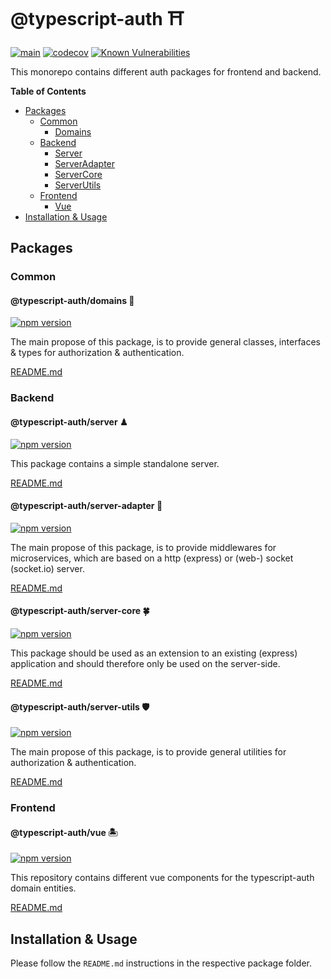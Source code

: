 # @typescript-auth ⛩	

[![main](https://github.com/Tada5hi/typescript-auth/actions/workflows/main.yml/badge.svg)](https://github.com/Tada5hi/typescript-auth/actions/workflows/main.yml)
[![codecov](https://codecov.io/gh/Tada5hi/typescript-auth/branch/master/graph/badge.svg?token=FHE347R1NW)](https://codecov.io/gh/Tada5hi/typescript-auth)
[![Known Vulnerabilities](https://snyk.io/test/github/Tada5hi/typescript-auth/badge.svg)](https://snyk.io/test/github/Tada5hi/typescript-auth)

This monorepo contains different auth packages for frontend and backend.

**Table of Contents**

- [Packages](#Packages)
  - [Common](#common)
    - [Domains](#typescript-authdomains-)
  - [Backend](#backend)
    - [Server](#typescript-authserver-)
    - [ServerAdapter](#typescript-authserver-adapter-)
    - [ServerCore](#typescript-authserver-core-)
    - [ServerUtils](#typescript-authserver-utils-)
  - [Frontend](#frontend)
    - [Vue](#typescript-authvue-)
- [Installation & Usage](#installation--usage)

## Packages

### Common

#### @typescript-auth/domains 🎉
[![npm version](https://badge.fury.io/js/@typescript-auth%2Fdomains.svg)](https://badge.fury.io/js/@typescript-auth%2Fdomains)

The main propose of this package, is to provide general classes, interfaces & types for authorization & authentication.

[README.md](https://github.com/Tada5hi/typescript-auth/tree/master/packages/common/domains#README.md)

### Backend

#### @typescript-auth/server ♟
[![npm version](https://badge.fury.io/js/@typescript-auth%2Fserver.svg)](https://badge.fury.io/js/@typescript-auth%2Fserver)

This package contains a simple standalone server.

[README.md](https://github.com/Tada5hi/typescript-auth/tree/master/packages/backend/server#README.md)

#### @typescript-auth/server-adapter 🌉
[![npm version](https://badge.fury.io/js/@typescript-auth%2Fserver-adapter.svg)](https://badge.fury.io/js/@typescript-auth%2Fserver-adapter)

The main propose of this package, is to provide middlewares for microservices, which are based on a http (express) or (web-) socket (socket.io) server.

[README.md](https://github.com/Tada5hi/typescript-auth/tree/master/packages/backend/server-adapter#README.md)

#### @typescript-auth/server-core 🍀
[![npm version](https://badge.fury.io/js/@typescript-auth%2Fserver-core.svg)](https://badge.fury.io/js/@typescript-auth%2Fserver-core)

This package should be used as an extension to an existing (express) application and
should therefore only be used on the server-side.

[README.md](https://github.com/Tada5hi/typescript-auth/tree/master/packages/backend/server-core#README.md)

#### @typescript-auth/server-utils 🛡
[![npm version](https://badge.fury.io/js/@typescript-auth%2Fserver-utils.svg)](https://badge.fury.io/js/@typescript-auth%2Fserver-utils)

The main propose of this package, is to provide general utilities for authorization & authentication.

[README.md](https://github.com/Tada5hi/typescript-auth/tree/master/packages/backend/server-utils#README.md)

### Frontend

#### @typescript-auth/vue 🏝
[![npm version](https://badge.fury.io/js/@typescript-auth%2Fvue.svg)](https://badge.fury.io/js/@typescript-auth%2Fvue)

This repository contains different vue components for the typescript-auth domain entities.

[README.md](https://github.com/Tada5hi/typescript-auth/tree/master/packages/frontend/vue#README.md)

## Installation & Usage
Please follow the `README.md` instructions in the respective package folder.


